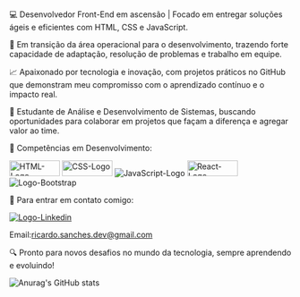 💻 Desenvolvedor Front-End em ascensão | Focado em entregar soluções ágeis e eficientes com HTML, CSS e JavaScript.

🚀 Em transição da área operacional para o desenvolvimento, trazendo forte capacidade de adaptação, resolução de problemas e trabalho em equipe.

📈 Apaixonado por tecnologia e inovação, com projetos práticos no GitHub que demonstram meu compromisso com o aprendizado contínuo e o impacto real.

🎯 Estudante de Análise e Desenvolvimento de Sistemas, buscando oportunidades para colaborar em projetos que façam a diferença e agregar valor ao time.

🔧 Competências em Desenvolvimento:  

<img src="https://img.shields.io/badge/HTML5-E34F26?style=for-the-badge&logo=html5&logoColor=white" alt="HTML-Logo" width="90px" height="28px"/>
<img src="https://img.shields.io/badge/CSS3-1572B6?style=for-the-badge&logo=css3&logoColor=white" alt="CSS-Logo" width="90px" height="28px" />
<img src="https://img.shields.io/badge/JavaScript-F7DF1E?style=for-the-badge&logo=javascript&logoColor=black" alt="JavaScript-Logo" />
<img src="https://img.shields.io/badge/React-20232A?style=for-the-badge&logo=react&logoColor=61DAFB" alt="React-Logo" width="90px" height="28px" />
<img src="https://img.shields.io/badge/Bootstrap-563D7C?style=for-the-badge&logo=bootstrap&logoColor=white" alt="Logo-Bootstrap" />

📩 Para entrar em contato comigo:

<a href="http://www.linkedin.com/in/ricardo-sanchez-frontend" target="_blank">
<img src="https://img.shields.io/badge/LinkedIn-0077B5?style=for-the-badge&logo=linkedin&logoColor=white" alt="Logo-Linkedin" /></a> 

Email:ricardo.sanches.dev@gmail.com



🔍 Pronto para novos desafios no mundo da tecnologia, sempre aprendendo e evoluindo!

![Anurag's GitHub stats](https://github-readme-stats.vercel.app/api?username=Ricardo-Sanchess&theme=dark&show_icons=true)




